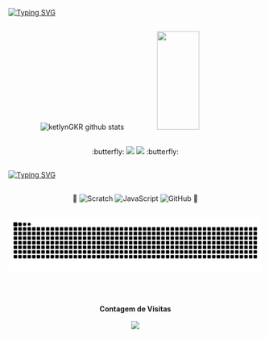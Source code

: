 [![Typing SVG](https://readme-typing-svg.herokuapp.com/?color=9c004d&size=35&center=true&vCenter=true&width=1000&lines=Olá,+seja+bem+vindo(a)+ao+meu+perfil;Me+chamo+Ketlyn+Gabriely+Komarcheuski+Ribeiro;Tenho+16+anos;Sou+de+Campo+Do+Tenente,+PR+:%29)](https://git.io/typing-svg)
 
 ##

<div align="center">  
  <img width="49%" height="195px" src="https://github-readme-stats.vercel.app/api?username=ketlynGKR&show_icons=true&count_private=true&hide_border=true&title_color=9B004D&icon_color=9B004D&text_color=c9d1d9&bg_color=0d1117" alt="ketlynGKR github stats" /> 
  <img width="41%" height="195px" src="https://github-readme-stats.vercel.app/api/top-langs/?username=ketlynGKR&layout=compact&hide_border=true&title_color=9B004D&text_color=9B004D&bg_color=0d1117" />
</div>

##

<div align="center"> 
 :butterfly:
  <a href="https://www.instagram.com/ketlyn.gabriely.1441/" target"=_blank"><img src="https://img.shields.io/badge/Instagram-E4405F?style=for-the-badge&logo=instagram&logoColor=white" target="_blank"></a>
 <a href = "mailto:Ketlyn.komarcheuski.ribeiro@escola.pr.gov.br"><img src="https://img.shields.io/badge/-Gmail-%23333?style=for-the-badge&logo=gmail&logoColor=red" target="_blank"></a>
 :butterfly:
</div>


##
 
[![Typing SVG](https://readme-typing-svg.herokuapp.com/?color=9c004d&size=35&center=true&vCenter=true&width=1000&lines=Estou+interessada+em+aprender+novas+linguagens;Estou+aprendendo+a+programar+recentemente+a;linguagem+de+JavaScript+e+Scratch)](https://git.io/typing-svg)

##
 
 <div align="center"> 
 
  :butterfly:
 ![Scratch](https://img.shields.io/badge/Scratch-4D97FF?style=for-the-badge&logo=Scratch&logoColor=white)
 ![JavaScript](https://img.shields.io/badge/JavaScript-323330?style=for-the-badge&logo=javascript&logoColor=F7DF1E)
 ![GitHub](https://img.shields.io/badge/GitHub-100000?style=for-the-badge&logo=github&logoColor=white)
  :butterfly:

</div> 
  
##

 ![Snake animation](https://github.com/ketlynGKR/ketlynGKR/blob/output/github-contribution-grid-snake.svg)

##
 <div align="center">
<br><p align="centre"><b>Contagem de Visitas</b></p>  
<p align="center"><img align="center" src="https://profile-counter.glitch.me/{ketlynGKR}/count.svg" /></p> 
<br></div>

